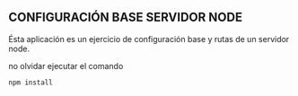 ## CONFIGURACIÓN BASE SERVIDOR NODE

Ésta aplicación es un ejercicio de configuración base y 
rutas de un servidor node.


no olvidar ejecutar el comando 

```
npm install
```
